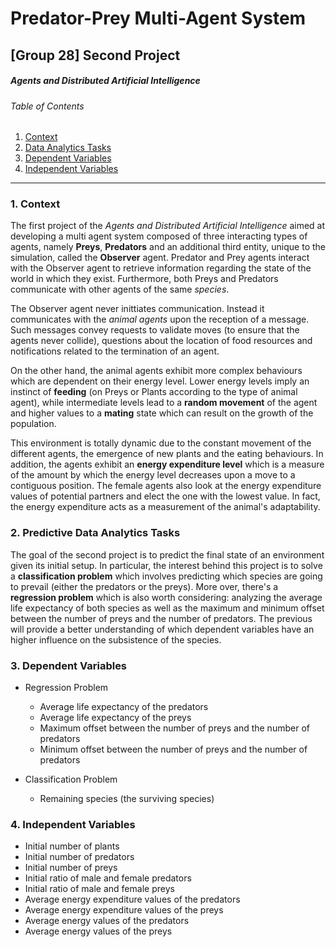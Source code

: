 # Predator-Prey Multi-Agent System

## [Group 28] Second Project

##### Agents and Distributed Artificial Intelligence

###### Table of Contents

1. [Context](#context)
2. [Data Analytics Tasks](#predictive-data-analytics-tasks)
3. [Dependent Variables](#dependent-variables)
4. [Independent Variables](#independent-variables)

---

### 1. <a name="context">Context</a>

The first project of the _Agents and Distributed Artificial Intelligence_ aimed at developing a multi agent system composed of three interacting types of agents, namely __Preys__, __Predators__ and an additional third entity, unique to the simulation, called the __Observer__ agent. Predator and Prey agents interact with the Observer agent to retrieve information regarding the state of the world in which they exist. Furthermore, both Preys and Predators communicate with other agents of the same _species_.

The Observer agent never inittiates communication. Instead it communicates with the _animal agents_ upon the reception of a message. Such messages convey requests to validate moves (to ensure that the agents never collide), questions about the location of food resources and notifications related to the termination of an agent.

On the other hand,  the animal agents exhibit more complex behaviours which are dependent on their energy level. Lower energy levels imply an instinct of __feeding__ (on Preys or Plants according to the type of animal agent), while intermediate levels lead to a __random movement__ of the agent and higher values to a __mating__ state which can result on the growth of the population.

This environment is totally dynamic due to the constant movement of the different agents, the emergence of new plants and the eating behaviours. In addition, the agents exhibit an __energy expenditure level__ which is a measure of the amount by which the energy level decreases upon a move to a contiguous position. The female agents also look at the energy expenditure values of potential partners and elect the one with the lowest value. In fact, the energy expenditure acts as a measurement of the animal's adaptability.

### 2. <a name="predictive-data-analytics-tasks">Predictive Data Analytics Tasks</a>

The goal of the second project is to predict the final state of an environment given its initial setup. In particular, the interest behind this project is to solve a __classification problem__ which involves predicting which species are going to prevail (either the predators or the preys). More over, there's a __regression problem__ which is also worth considering: analyzing the average life expectancy of both species as well as the maximum and minimum offset between the number of preys and the number of predators. The previous will provide a better understanding of which dependent variables have an higher influence on the subsistence of the species.

### 3. <a name="dependent-variables">Dependent Variables</a>

- Regression Problem
    - Average life expectancy of the predators
    - Average life expectancy of the preys
    - Maximum offset between the number of preys and the number of predators
    - Minimum offset between the number of preys and the number of predators

- Classification Problem
    - Remaining species (the surviving species)

### 4. <a name ="independent-variables">Independent Variables</a>

- Initial number of plants
- Initial number of predators
- Initial number of preys
- Initial ratio of male and female predators
- Initial ratio of male and female preys
- Average energy expenditure values of the predators
- Average energy expenditure values of the preys
- Average energy values of the predators
- Average energy values of the preys
